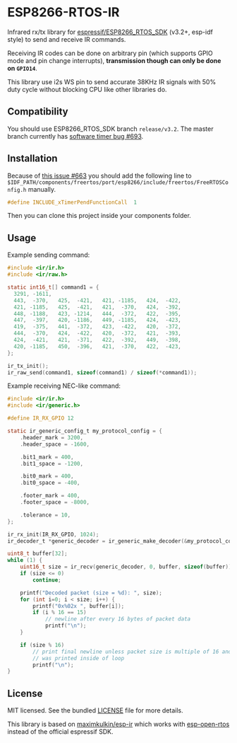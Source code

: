 # ESP8266-RTOS-IR

Infrared rx/tx library for [espressif/ESP8266_RTOS_SDK](https://github.com/espressif/ESP8266_RTOS_SDK) (v3.2+, esp-idf style) to send and receive IR commands.

Receiving IR codes can be done on arbitrary pin (which supports GPIO mode and pin change interrupts),
**transmission though can only be done on `GPIO14`**.

This library use i2s WS pin to send accurate 38KHz IR signals with 50% duty cycle without blocking CPU like other libraries do.

## Compatibility

You should use ESP8266_RTOS_SDK branch `release/v3.2`. The master branch currently has [software timer bug #693](https://github.com/espressif/ESP8266_RTOS_SDK/issues/693).

## Installation

Because of [this issue #663](https://github.com/espressif/ESP8266_RTOS_SDK/issues/663) you should add the following line to `$IDF_PATH/components/freertos/port/esp8266/include/freertos/FreeRTOSConfig.h` manually.

```c
#define INCLUDE_xTimerPendFunctionCall  1
```

Then you can clone this project inside your components folder.

## Usage

Example sending command:

```c
#include <ir/ir.h>
#include <ir/raw.h>

static int16_t[] command1 = {
  3291, -1611,
  443,  -370,   425,  -421,   421, -1185,   424,  -422,
  421, -1185,   425,  -421,   421,  -370,   424,  -392,
  448, -1188,   423, -1214,   444,  -372,   422,  -395,
  447,  -397,   420, -1186,   449, -1185,   424,  -423,
  419,  -375,   441,  -372,   423,  -422,   420,  -372,
  444,  -370,   424,  -422,   420,  -372,   421,  -393,
  424,  -421,   421,  -371,   422,  -392,   449,  -398,
  420, -1185,   450,  -396,   421,  -370,   422,  -423,
};

ir_tx_init();
ir_raw_send(command1, sizeof(command1) / sizeof(*command1));
```

Example receiving NEC-like command:

```c
#include <ir/ir.h>
#include <ir/generic.h>

#define IR_RX_GPIO 12

static ir_generic_config_t my_protocol_config = {
    .header_mark = 3200,
    .header_space = -1600,

    .bit1_mark = 400,
    .bit1_space = -1200,

    .bit0_mark = 400,
    .bit0_space = -400,

    .footer_mark = 400,
    .footer_space = -8000,

    .tolerance = 10,
};

ir_rx_init(IR_RX_GPIO, 1024);
ir_decoder_t *generic_decoder = ir_generic_make_decoder(&my_protocol_config);

uint8_t buffer[32];
while (1) {
    uint16_t size = ir_recv(generic_decoder, 0, buffer, sizeof(buffer));
    if (size <= 0)
        continue;

    printf("Decoded packet (size = %d): ", size);
    for (int i=0; i < size; i++) {
        printf("0x%02x ", buffer[i]);
        if (i % 16 == 15)
            // newline after every 16 bytes of packet data
            printf("\n");
    }

    if (size % 16)
        // print final newline unless packet size is multiple of 16 and newline
        // was printed inside of loop
        printf("\n");
}
```

## License

MIT licensed. See the bundled [LICENSE](https://github.com/Fonger/ESP8266-RTOS-IR/blob/master/LICENSE) file for more details.

This library is based on [maximkulkin/esp-ir](https://github.com/maximkulkin/esp-ir) which works with [esp-open-rtos](https://github.com/SuperHouse/esp-open-rtos) instead of the official espressif SDK.
